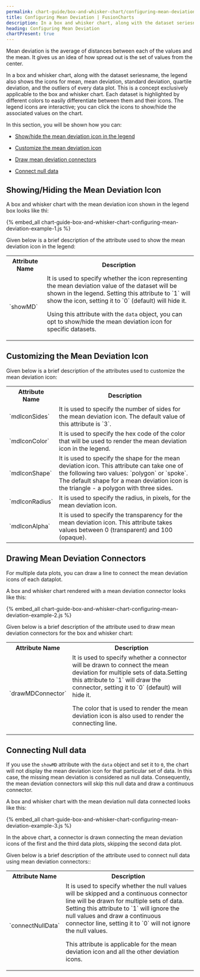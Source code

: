 ```yaml
---
permalink: chart-guide/box-and-whisker-chart/configuring-mean-deviation.html
title: Configuring Mean Deviation | FusionCharts
description: In a box and whisker chart, along with the dataset seriesname, the legend also shows the icons for mean, mean deviation, standard deviation, quartile deviation, and the outliers of every data plot.
heading: Configuring Mean Deviation
chartPresent: true
---
```


Mean deviation is the average of distances between each of the values and the mean. It gives us an idea of how spread out is the set of values from the center.

In a box and whisker chart, along with the dataset seriesname, the legend also shows the icons for mean, mean deviation, standard deviation, quartile deviation, and the outliers of every data plot. This is a concept exclusively applicable to the box and whisker chart. Each dataset is highlighted by different colors to easily differentiate between them and their icons. The legend icons are interactive; you can click the icons to show/hide the associated values on the chart.

In this section, you will be shown how you can:

* <a href="{{ site.baseurl }}chart-guide/box-and-whisker-chart/configuring-mean-deviation.html#showinghiding-the-mean-deviation-icon">Show/hide the mean deviation icon in the legend</a>

* <a href="{{ site.baseurl }}chart-guide/box-and-whisker-chart/configuring-mean-deviation.html#customizing-the-mean-deviation-icon">Customize the mean deviation icon</a>

* <a href="{{ site.baseurl }}chart-guide/box-and-whisker-chart/configuring-mean-deviation.html#drawing-mean-deviation-connectors">Draw mean deviation connectors</a>

* <a href="{{ site.baseurl }}chart-guide/box-and-whisker-chart/configuring-mean-deviation.html#connecting-null-data">Connect null data</a>

## Showing/Hiding the Mean Deviation Icon

A box and whisker chart with the mean deviation icon shown in the legend box looks like thi:

{% embed_all chart-guide-box-and-whisker-chart-configuring-mean-deviation-example-1.js %}

Given below is a brief description of the attribute used to show the mean deviation icon in the legend:

<table>
  <tr>
    <th>Attribute Name</th>
    <th>Description</th>
  </tr>
  <tr>
    <td>`showMD`</td>
    <td>It is used to specify whether the icon representing the mean deviation value of the dataset will be shown in the legend. Setting this attribute to `1` will show the icon, setting it to `0` (default) will hide it.

Using this attribute with the `data` object, you can opt to show/hide the mean deviation icon for specific datasets. </td>
  </tr>
</table>


## Customizing the Mean Deviation Icon

Given below is a brief description of the attributes used to customize the mean deviation icon:

<table>
  <tr>
    <th>Attribute Name</th>
    <th>Description</th>
  </tr>
  <tr>
    <td>`mdIconSides`</td>
    <td>It is used to specify the number of sides for the mean deviation icon. The default value of this attribute is `3`.</td>
  </tr>
  <tr>
    <td>`mdIconColor`</td>
    <td>It is used to specify the hex code of the color that will be used to render the mean deviation icon in the legend.</td>
  </tr>
  <tr>
    <td>`mdIconShape`</td>
    <td>It is used to specify the shape for the mean deviation icon. This attribute can take one of the following two values: `polygon` or `spoke`.  The default shape for a mean deviation icon is the triangle - a polygon with three sides.</td>
  </tr>
  <tr>
    <td>`mdIconRadius`</td>
    <td>It is used to specify the radius, in pixels, for the mean deviation icon.</td>
  </tr>
  <tr>
    <td>`mdIconAlpha`</td>
    <td>It is used to specify the transparency for the mean deviation icon. This attribute takes values between 0 (transparent) and 100 (opaque).</td>
  </tr>
</table>


## Drawing Mean Deviation Connectors

For multiple data plots, you can draw a line to connect the mean deviation icons of each dataplot.

A box and whisker chart rendered with a mean deviation connector looks like this:

{% embed_all chart-guide-box-and-whisker-chart-configuring-mean-deviation-example-2.js %}

Given below is a brief description of the attribute used to draw mean deviation connectors for the box and whisker chart:

<table>
  <tr>
    <th>Attribute Name</th>
    <th>Description</th>
  </tr>
  <tr>
    <td>`drawMDConnector`</td>
    <td>It is used to specify whether a connector will be drawn to connect the mean deviation for multiple sets of data.Setting this attribute to `1` will draw the connector, setting it to `0` (default) will hide it.

The color that is used to render the mean deviation icon is also used to render the connecting line. </td>
  </tr>
</table>


## Connecting Null data

If you use the `showMD` attribute with the `data` object and set it to `0`, the chart will not display the mean deviation icon for that particular set of data. In this case, the missing mean deviation is considered as null data. Consequently, the mean deviation connectors will skip this null data and draw a continuous connector.

A box and whisker chart with the mean deviation null data connected looks like this:

{% embed_all chart-guide-box-and-whisker-chart-configuring-mean-deviation-example-3.js %}

In the above chart, a connector is drawn connecting the mean deviation icons of the first and the third data plots, skipping the second data plot.

Given below is a brief description of the attribute used to connect null data using mean deviation connectors::

<table>
  <tr>
    <th>Attribute Name</th>
    <th>Description</th>
  </tr>
  <tr>
    <td>`connectNullData`</td>
    <td>It is used to specify whether the null values will be skipped and a continuous connector line will be drawn for multiple sets of data. Setting this attribute to `1` will ignore the null values and draw a continuous connector line, setting it to `0` will not ignore the null values.

This attribute is applicable for the mean deviation icon and all the other deviation icons. </td>
  </tr>
</table>
